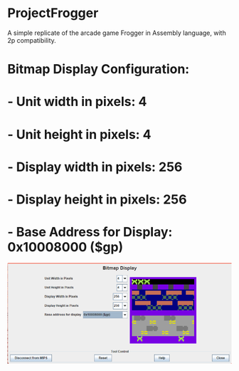 # ProjectFrogger
A simple replicate of the arcade game Frogger in Assembly language, with 2p compatibility.

# Bitmap Display Configuration:
# - Unit width in pixels: 4
# - Unit height in pixels: 4
# - Display width in pixels: 256
# - Display height in pixels: 256
# - Base Address for Display: 0x10008000 ($gp)

![Frogger](frogger.png)

